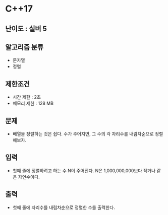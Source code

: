 # C++17

## 난이도 : 실버 5

## 알고리즘 분류
  - 문자열
  - 정렬

## 제한조건
  - 시간 제한 : 2초
  - 메모리 제한 : 128 MB

## 문제
  - 배열을 정렬하는 것은 쉽다. 수가 주어지면, 그 수의 각 자리수를 내림차순으로 정렬해보자.

## 입력
  - 첫째 줄에 정렬하려고 하는 수 N이 주어진다. N은 1,000,000,000보다 작거나 같은 자연수이다.

## 출력
  - 첫째 줄에 자리수를 내림차순으로 정렬한 수를 출력한다.
